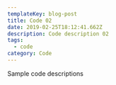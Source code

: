 ```yaml
---
templateKey: blog-post
title: Code 02
date: 2019-02-25T18:12:41.662Z
description: Code description 02
tags:
  - code
category: Code
---
```

Sample code descriptions
